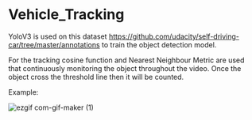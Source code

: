 # Vehicle_Tracking

YoloV3 is used on this dataset https://github.com/udacity/self-driving-car/tree/master/annotations to train the object detection model.

For the tracking cosine function and Nearest Neighbour Metric are used that continuously monitoring the object throughout the video. Once the object cross the threshold line then it will be counted.

Example:


![ezgif com-gif-maker (1)](https://user-images.githubusercontent.com/68200424/113497983-5c041780-9526-11eb-9f8f-b438d3dc87a7.gif)

